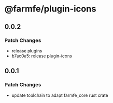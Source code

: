 # @farmfe/plugin-icons

## 0.0.2

### Patch Changes

- release plugins
- b7ac0a5: release plugin-icons

## 0.0.1

### Patch Changes

- update toolchain to adapt farmfe_core rust crate
